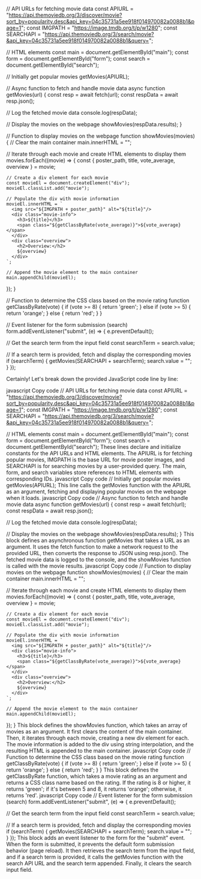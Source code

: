 // API URLs for fetching movie data
const APIURL = "https://api.themoviedb.org/3/discover/movie?sort_by=popularity.desc&api_key=04c35731a5ee918f014970082a0088b1&page=1";
const IMGPATH = "https://image.tmdb.org/t/p/w1280";
const SEARCHAPI = "https://api.themoviedb.org/3/search/movie?&api_key=04c35731a5ee918f014970082a0088b1&query=";

// HTML elements
const main = document.getElementById("main");
const form = document.getElementById("form");
const search = document.getElementById("search");

// Initially get popular movies
getMovies(APIURL);

// Async function to fetch and handle movie data
async function getMovies(url) {
  const resp = await fetch(url);
  const respData = await resp.json();

  // Log the fetched movie data
  console.log(respData);

  // Display the movies on the webpage
  showMovies(respData.results);
}

// Function to display movies on the webpage
function showMovies(movies) {
  // Clear the main container
  main.innerHTML = "";

  // Iterate through each movie and create HTML elements to display them
  movies.forEach((movie) => {
    const { poster_path, title, vote_average, overview } = movie;

    // Create a div element for each movie
    const movieEl = document.createElement("div");
    movieEl.classList.add("movie");

    // Populate the div with movie information
    movieEl.innerHTML = `
      <img src="${IMGPATH + poster_path}" alt="${title}"/>
      <div class="movie-info">
        <h3>${title}</h3>
        <span class="${getClassByRate(vote_average)}">${vote_average}</span>
      </div> 
      <div class="overview">
        <h2>Overview:</h2>
        ${overview}
      </div>
    `;

    // Append the movie element to the main container
    main.appendChild(movieEl);
  });
}

// Function to determine the CSS class based on the movie rating
function getClassByRate(vote) {
  if (vote >= 8) {
    return 'green';
  } else if (vote >= 5) {
    return 'orange';
  } else {
    return 'red';
  }
}

// Event listener for the form submission (search)
form.addEventListener("submit", (e) => {
  e.preventDefault();

  // Get the search term from the input field
  const searchTerm = search.value;

  // If a search term is provided, fetch and display the corresponding movies
  if (searchTerm) {
    getMovies(SEARCHAPI + searchTerm);
    search.value = "";
  }
});




Certainly! Let's break down the provided JavaScript code line by line:

javascript
Copy code
// API URLs for fetching movie data
const APIURL = "https://api.themoviedb.org/3/discover/movie?sort_by=popularity.desc&api_key=04c35731a5ee918f014970082a0088b1&page=1";
const IMGPATH = "https://image.tmdb.org/t/p/w1280";
const SEARCHAPI = "https://api.themoviedb.org/3/search/movie?&api_key=04c35731a5ee918f014970082a0088b1&query=";

// HTML elements
const main = document.getElementById("main");
const form = document.getElementById("form");
const search = document.getElementById("search");
These lines declare and initialize constants for the API URLs and HTML elements. The APIURL is for fetching popular movies, IMGPATH is the base URL for movie poster images, and SEARCHAPI is for searching movies by a user-provided query. The main, form, and search variables store references to HTML elements with corresponding IDs.
javascript
Copy code
// Initially get popular movies
getMovies(APIURL);
This line calls the getMovies function with the APIURL as an argument, fetching and displaying popular movies on the webpage when it loads.
javascript
Copy code
// Async function to fetch and handle movie data
async function getMovies(url) {
  const resp = await fetch(url);
  const respData = await resp.json();

  // Log the fetched movie data
  console.log(respData);

  // Display the movies on the webpage
  showMovies(respData.results);
}
This block defines an asynchronous function getMovies that takes a URL as an argument. It uses the fetch function to make a network request to the provided URL, then converts the response to JSON using resp.json(). The fetched movie data is logged to the console, and the showMovies function is called with the movie results.
javascript
Copy code
// Function to display movies on the webpage
function showMovies(movies) {
  // Clear the main container
  main.innerHTML = "";

  // Iterate through each movie and create HTML elements to display them
  movies.forEach((movie) => {
    const { poster_path, title, vote_average, overview } = movie;

    // Create a div element for each movie
    const movieEl = document.createElement("div");
    movieEl.classList.add("movie");

    // Populate the div with movie information
    movieEl.innerHTML = `
      <img src="${IMGPATH + poster_path}" alt="${title}"/>
      <div class="movie-info">
        <h3>${title}</h3>
        <span class="${getClassByRate(vote_average)}">${vote_average}</span>
      </div> 
      <div class="overview">
        <h2>Overview:</h2>
        ${overview}
      </div>
    `;

    // Append the movie element to the main container
    main.appendChild(movieEl);
  });
}
This block defines the showMovies function, which takes an array of movies as an argument. It first clears the content of the main container. Then, it iterates through each movie, creating a new div element for each. The movie information is added to the div using string interpolation, and the resulting HTML is appended to the main container.
javascript
Copy code
// Function to determine the CSS class based on the movie rating
function getClassByRate(vote) {
  if (vote >= 8) {
    return 'green';
  } else if (vote >= 5) {
    return 'orange';
  } else {
    return 'red';
  }
}
This block defines the getClassByRate function, which takes a movie rating as an argument and returns a CSS class name based on the rating. If the rating is 8 or higher, it returns 'green'; if it's between 5 and 8, it returns 'orange'; otherwise, it returns 'red'.
javascript
Copy code
// Event listener for the form submission (search)
form.addEventListener("submit", (e) => {
  e.preventDefault();

  // Get the search term from the input field
  const searchTerm = search.value;

  // If a search term is provided, fetch and display the corresponding movies
  if (searchTerm) {
    getMovies(SEARCHAPI + searchTerm);
    search.value = "";
  }
});
This block adds an event listener to the form for the "submit" event. When the form is submitted, it prevents the default form submission behavior (page reload). It then retrieves the search term from the input field, and if a search term is provided, it calls the getMovies function with the search API URL and the search term appended. Finally, it clears the search input field.



